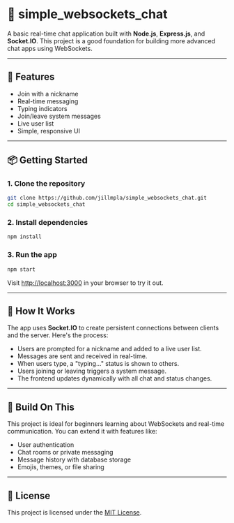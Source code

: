 # 💬 simple_websockets_chat

A basic real-time chat application built with **Node.js**, **Express.js**, and **Socket.IO**. This project is a good foundation for building more advanced chat apps using WebSockets.

---

## 🚀 Features

- Join with a nickname
- Real-time messaging
- Typing indicators
- Join/leave system messages
- Live user list
- Simple, responsive UI

---

## 📦 Getting Started

### 1. Clone the repository

```bash
git clone https://github.com/jillmpla/simple_websockets_chat.git
cd simple_websockets_chat
```

### 2. Install dependencies

```bash
npm install
```

### 3. Run the app

```bash
npm start
```

Visit [http://localhost:3000](http://localhost:3000) in your browser to try it out.

---

## 🧠 How It Works

The app uses **Socket.IO** to create persistent connections between clients and the server. Here's the process:

- Users are prompted for a nickname and added to a live user list.
- Messages are sent and received in real-time.
- When users type, a "typing..." status is shown to others.
- Users joining or leaving triggers a system message.
- The frontend updates dynamically with all chat and status changes.

---

## 🧱 Build On This

This project is ideal for beginners learning about WebSockets and real-time communication. You can extend it with features like:

- User authentication
- Chat rooms or private messaging
- Message history with database storage
- Emojis, themes, or file sharing

---

## 📄 License

This project is licensed under the [MIT License](LICENSE.txt).